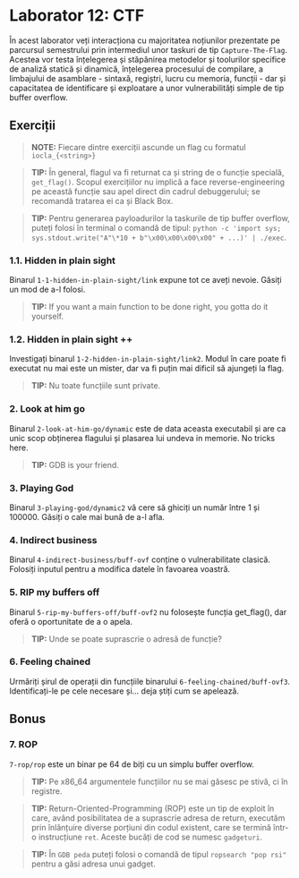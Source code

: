 # Laborator 12: CTF

În acest laborator veți interacționa cu majoritatea noțiunilor prezentate pe parcursul semestrului prin intermediul unor taskuri de tip `Capture-The-Flag`. Acestea vor testa înțelegerea și stăpânirea metodelor și toolurilor specifice de analiză statică și dinamică, înțelegerea procesului de compilare, a limbajului de asamblare - sintaxă, regiștri, lucru cu memoria, funcții - dar și capacitatea de identificare și exploatare a unor vulnerabilități simple de tip buffer overflow.

## Exerciții

> **NOTE:** Fiecare dintre exerciții ascunde un flag cu formatul `iocla_{<string>}`

> **TIP:** În general, flagul va fi returnat ca și string de o funcție specială, `get_flag()`. Scopul exercițiilor nu implică a face reverse-engineering pe această funcție sau apel direct din cadrul debuggerului; se recomandă tratarea ei ca și Black Box.

> **TIP:** Pentru generarea payloadurilor la taskurile de tip buffer overflow, puteți folosi în terminal o comandă de tipul: `python -c 'import sys; sys.stdout.write("A"\*10 + b"\x00\x00\x00\x00" + ...)' | ./exec`.

### 1.1. Hidden in plain sight
Binarul `1-1-hidden-in-plain-sight/link` expune tot ce aveți nevoie. Găsiți un mod de a-l folosi.
> **TIP:** If you want a main function to be done right, you gotta do it yourself.

### 1.2. Hidden in plain sight ++
Investigați binarul `1-2-hidden-in-plain-sight/link2`. Modul în care poate fi executat nu mai este un mister, dar va fi puțin mai dificil să ajungeți la flag.
> **TIP:** Nu toate funcțiile sunt private.

### 2. Look at him go
Binarul `2-look-at-him-go/dynamic` este de data aceasta executabil și are ca unic scop obținerea flagului și plasarea lui undeva in memorie. No tricks here.
> **TIP:** GDB is your friend.

### 3. Playing God
Binarul `3-playing-god/dynamic2` vă cere să ghiciți un număr între 1 și 100000. Găsiți o cale mai bună de a-l afla.

### 4. Indirect business
Binarul `4-indirect-business/buff-ovf` conține o vulnerabilitate clasică. Folosiți inputul pentru a modifica datele în favoarea voastră.

### 5. RIP my buffers off
Binarul `5-rip-my-buffers-off/buff-ovf2` nu folosește funcția get\_flag(), dar oferă o oportunitate de a o apela.
> **TIP:** Unde se poate suprascrie o adresă de funcție?

### 6. Feeling chained
Urmăriți șirul de operații din funcțiile binarului `6-feeling-chained/buff-ovf3`. Identificați-le pe cele necesare și... deja știți cum se apelează.

## Bonus
### 7. ROP
`7-rop/rop` este un binar pe 64 de biți cu un simplu buffer overflow.

> **TIP:** Pe x86\_64 argumentele funcțiilor nu se mai găsesc pe stivă, ci în registre.

> **TIP:** Return-Oriented-Programming (ROP) este un tip de exploit în care, având posibilitatea de a suprascrie adresa de return, executăm prin înlănțuire diverse porțiuni din codul existent, care se termină într-o instrucțiune `ret`. Aceste bucăți de cod se numesc `gadgeturi`.

> **TIP:** În `GDB peda` puteți folosi o comandă de tipul `ropsearch "pop rsi"` pentru a găsi adresa unui gadget.
